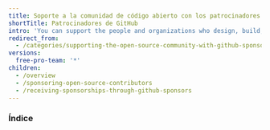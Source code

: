 ```yaml
---
title: Soporte a la comunidad de código abierto con los patrocinadores de GitHub
shortTitle: Patrocinadores de GitHub
intro: 'You can support the people and organizations who design, build, and maintain the open source projects you depend on by compensating them via {% data variables.product.prodname_dotcom %}.'
redirect_from:
  - /categories/supporting-the-open-source-community-with-github-sponsors
versions:
  free-pro-team: '*'
children:
  - /overview
  - /sponsoring-open-source-contributors
  - /receiving-sponsorships-through-github-sponsors
---
```

### Índice
